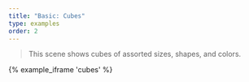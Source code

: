 ```yaml
---
title: "Basic: Cubes"
type: examples
order: 2
---
```


> This scene shows cubes of assorted sizes, shapes, and colors.

{% example_iframe 'cubes' %}
